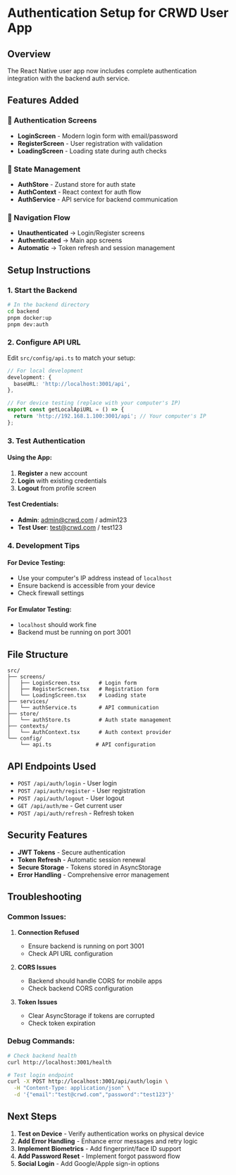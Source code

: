 # Authentication Setup for CRWD User App

## Overview
The React Native user app now includes complete authentication integration with the backend auth service.

## Features Added

### 🔐 Authentication Screens
- **LoginScreen** - Modern login form with email/password
- **RegisterScreen** - User registration with validation
- **LoadingScreen** - Loading state during auth checks

### 🏪 State Management
- **AuthStore** - Zustand store for auth state
- **AuthContext** - React context for auth flow
- **AuthService** - API service for backend communication

### 🔄 Navigation Flow
- **Unauthenticated** → Login/Register screens
- **Authenticated** → Main app screens
- **Automatic** → Token refresh and session management

## Setup Instructions

### 1. Start the Backend
```bash
# In the backend directory
cd backend
pnpm docker:up
pnpm dev:auth
```

### 2. Configure API URL
Edit `src/config/api.ts` to match your setup:

```typescript
// For local development
development: {
  baseURL: 'http://localhost:3001/api',
},

// For device testing (replace with your computer's IP)
export const getLocalApiURL = () => {
  return 'http://192.168.1.100:3001/api'; // Your computer's IP
};
```

### 3. Test Authentication

#### Using the App:
1. **Register** a new account
2. **Login** with existing credentials
3. **Logout** from profile screen

#### Test Credentials:
- **Admin**: admin@crwd.com / admin123
- **Test User**: test@crwd.com / test123

### 4. Development Tips

#### For Device Testing:
- Use your computer's IP address instead of `localhost`
- Ensure backend is accessible from your device
- Check firewall settings

#### For Emulator Testing:
- `localhost` should work fine
- Backend must be running on port 3001

## File Structure

```
src/
├── screens/
│   ├── LoginScreen.tsx      # Login form
│   ├── RegisterScreen.tsx   # Registration form
│   └── LoadingScreen.tsx    # Loading state
├── services/
│   └── authService.ts       # API communication
├── store/
│   └── authStore.ts         # Auth state management
├── contexts/
│   └── AuthContext.tsx      # Auth context provider
└── config/
    └── api.ts              # API configuration
```

## API Endpoints Used

- `POST /api/auth/login` - User login
- `POST /api/auth/register` - User registration
- `POST /api/auth/logout` - User logout
- `GET /api/auth/me` - Get current user
- `POST /api/auth/refresh` - Refresh token

## Security Features

- **JWT Tokens** - Secure authentication
- **Token Refresh** - Automatic session renewal
- **Secure Storage** - Tokens stored in AsyncStorage
- **Error Handling** - Comprehensive error management

## Troubleshooting

### Common Issues:

1. **Connection Refused**
   - Ensure backend is running on port 3001
   - Check API URL configuration

2. **CORS Issues**
   - Backend should handle CORS for mobile apps
   - Check backend CORS configuration

3. **Token Issues**
   - Clear AsyncStorage if tokens are corrupted
   - Check token expiration

### Debug Commands:
```bash
# Check backend health
curl http://localhost:3001/health

# Test login endpoint
curl -X POST http://localhost:3001/api/auth/login \
  -H "Content-Type: application/json" \
  -d '{"email":"test@crwd.com","password":"test123"}'
```

## Next Steps

1. **Test on Device** - Verify authentication works on physical device
2. **Add Error Handling** - Enhance error messages and retry logic
3. **Implement Biometrics** - Add fingerprint/face ID support
4. **Add Password Reset** - Implement forgot password flow
5. **Social Login** - Add Google/Apple sign-in options


